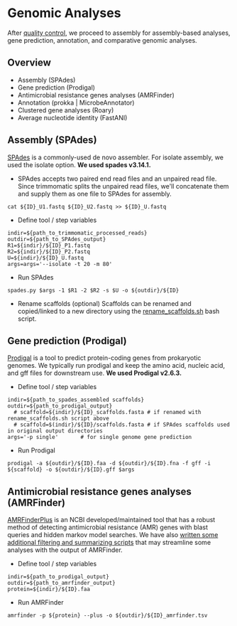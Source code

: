 # Genomic Analyses

After [quality control](quality-control.md), we proceed to assembly for assembly-based analyses, gene prediction, annotation, and comparative genomic analyses.

## Overview
- Assembly (SPAdes)
- Gene prediction (Prodigal)
- Antimicrobial resistance genes analyses (AMRFinder)
- Annotation (prokka | MicrobeAnnotator)
- Clustered gene analyses (Roary)
- Average nucleotide identity (FastANI)

## Assembly (SPAdes)
[SPAdes](https://github.com/ablab/spades) is a commonly-used de novo assembler. For isolate assembly, we used the isolate option. **We used spades v3.14.1.**

- SPAdes accepts two paired end read files and an unpaired read file. Since trimmomatic splits the unpaired read files, we'll concatenate them and supply them as one file to SPAdes for assembly.

```console
cat ${ID}_U1.fastq ${ID}_U2.fastq >> ${ID}_U.fastq
```
- Define tool / step variables
```console
indir=${path_to_trimmomatic_processed_reads}
outdir=${path_to_SPAdes_output}
R1=${indir}/${ID}_P1.fastq
R2=${indir}/${ID}_P2.fastq
U=${indir}/${ID}_U.fastq
args=args='--isolate -t 20 -m 80'
```
- Run SPAdes
```console
spades.py $args -1 $R1 -2 $R2 -s $U -o ${outdir}/${ID}
```

- Rename scaffolds (optional)
Scaffolds can be renamed and copied/linked to a new directory using the [rename_scaffolds.sh](../assets/rename_scaffolds.sh) bash script.

## Gene prediction (Prodigal)
[Prodigal](https://github.com/hyattpd/Prodigal) is a tool to predict protein-coding genes from prokaryotic genomes. We typically run prodigal and keep the amino acid, nucleic acid, and gff files for downstream use. **We used Prodigal v2.6.3.**

- Define tool / step variables
```console
indir=${path_to_spades_assembled scaffolds}
outdir=${path_to_prodigal_output}
  # scaffold=${indir}/${ID}_scaffolds.fasta # if renamed with rename_scaffolds.sh script above
  # scaffold=$(indir}/${ID}/scaffolds.fasta # if SPAdes scaffolds used in original output directories
args='-p single'       # for single genome gene prediction
```

- Run Prodigal
```console
prodigal -a ${outdir}/${ID}.faa -d ${outdir}/${ID}.fna -f gff -i ${scaffold} -o ${outdir}/${ID}.gff $args
```

## Antimicrobial resistance genes analyses (AMRFinder)
[AMRFinderPlus](https://github.com/ncbi/amr) is an NCBI developed/maintained tool that has a robust method of detecting antimicrobial resistance (AMR) genes with blast queries and hidden markov model searches. We have also [written some additional filtering and summarizing scripts](https://github.com/michaelwoodworth/AMRFinder_scripts) that may streamline some analyses with the output of AMRFinder.

- Define tool / step variables
```console
indir=${path_to_prodigal_output}
outdir=${path_to_amrfinder_output}
protein=${indir}/${ID}.faa
```

- Run AMRFinder
```console
amrfinder -p ${protein} --plus -o ${outdir}/${ID}_amrfinder.tsv
```
